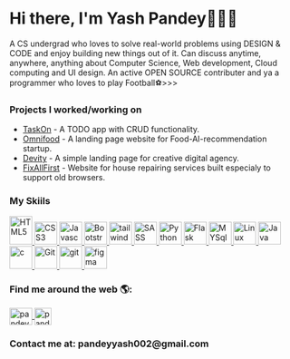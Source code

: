 <h1>Hi there, I'm Yash Pandey👋👨‍💻</h1>
<p>A CS undergrad who loves to solve real-world problems using DESIGN & CODE and enjoy building new things out of it. Can discuss anytime, anywhere, anything about Computer Science, Web development, Cloud computing and UI design. An active OPEN SOURCE contributer and ya a programmer who loves to play Football⚽>>></p>
<h3>Projects I worked/working on</h3>
<ul>
    <li><a href="https://github.com/yashpandey002/TaskOn">TaskOn</a> - A TODO app with CRUD functionality.</li>
    <li><a href="https://github.com/yashpandey002/Omnifood">Omnifood</a> - A landing page website for Food-AI-recommendation startup.</li>
    <li><a href="https://github.com/yashpandey002/Devity">Devity</a> - A simple landing page for creative digital agency.</li>
    <li><a href="https://github.com/yashpandey002/FixAllFirst">FixAllFirst</a> - Website for house repairing services built especialy to support old browsers.</li>
</ul>
<h3>My Skiils</h3>
<a href="https://www.w3.org/html/" target="_blank" rel="noreferrer">
    <img src="https://profilinator.rishav.dev/skills-assets/html5-original-wordmark.svg" alt="HTML5" width="40" height="50" />
</a>
<a href="https://www.w3schools.com/css/" target="_blank" rel="noreferrer">
    <img src="https://www.vectorlogo.zone/logos/w3_css/w3_css-official.svg" alt="CSS3" width="40" height="40" />
</a>
<a href="https://developer.mozilla.org/en-US/docs/Web/JavaScript" target="_blank" rel="noreferrer">
    <img src="https://profilinator.rishav.dev/skills-assets/javascript-original.svg" alt="Javascript" width="40" height="40" />
</a>
<a href="https://getbootstrap.com" target="_blank" rel="noreferrer">
    <img src="https://upload.vectorlogo.zone/logos/getbootstrap/images/987f8f6c-263a-47b1-a85d-853cfca215d9.svg" alt="Bootstrap" width="40" height="40" />
</a>
<a href="https://tailwindcss.com/" target="_blank" rel="noreferrer">
    <img src="https://www.vectorlogo.zone/logos/tailwindcss/tailwindcss-icon.svg" alt="tailwind" width="40" height="40" />
</a>
<a href="https://sass-lang.com" target="_blank" rel="noreferrer">
    <img src="https://www.vectorlogo.zone/logos/sass-lang/sass-lang-icon.svg" alt="SASS" width="40" height="40" />
</a>
<a href="https://www.python.org" target="_blank" rel="noreferrer">
    <img src="https://www.vectorlogo.zone/logos/python/python-icon.svg" alt="Python" width="40" height="40" />
</a>
<a href="https://flask.palletsprojects.com/" target="_blank" rel="noreferrer">
    <img src="https://www.vectorlogo.zone/logos/pocoo_flask/pocoo_flask-icon.svg" alt="Flask" width="40" height="40" />
</a>
<a href="https://www.mysql.com/" target="_blank" rel="noreferrer">
    <img src="https://www.vectorlogo.zone/logos/mysql/mysql-horizontal.svg" alt="MYSql" height="40" />
</a>
<a href="https://www.linux.org/" target="_blank" rel="noreferrer">
    <img src="https://www.vectorlogo.zone/logos/linux/linux-icon.svg" alt="Linux" width="40" height="40" />
</a>
<a href="https://www.java.com" target="_blank" rel="noreferrer">
    <img src="https://www.vectorlogo.zone/logos/java/java-vertical.svg" alt="Java" height="40" />
</a>
<a href="https://www.cprogramming.com/" target="_blank" rel="noreferrer">
    <img src="https://profilinator.rishav.dev/skills-assets/c-original.svg" alt="c" width="40" height="40" />
</a>
<a href="https://git-scm.com/" target="_blank" rel="noreferrer">
    <img src="https://www.vectorlogo.zone/logos/git-scm/git-scm-icon.svg" alt="Git" width="40" height="40" />
</a>
<a href="https://github.com/" target="_blank" rel="noreferrer">
    <img src="https://www.vectorlogo.zone/logos/github/github-ar21.svg" alt="git"  height="40" />
</a>
<a href="https://www.figma.com/" target="_blank" rel="noreferrer">
    <img src="https://www.vectorlogo.zone/logos/figma/figma-icon.svg" alt="figma" width="40" height="40" />
</a>
<h3>Find me around the web 🌎:</h3>
<a href="https://twitter.com/pandeyyash_" target="blank">
    <img align="center" src="https://www.vectorlogo.zone/logos/twitter/twitter-official.svg" alt="pandeyyash_" height="30" width="40" />
</a>
<a href="https://linkedin.com/in/pandeyyash" target="blank">
    <img align="center" src="https://www.vectorlogo.zone/logos/linkedin/linkedin-tile.svg" alt="pandeyyash" height="30"  />
</a>
<h3>Contact me at: pandeyyash002@gmail.com</h3>
